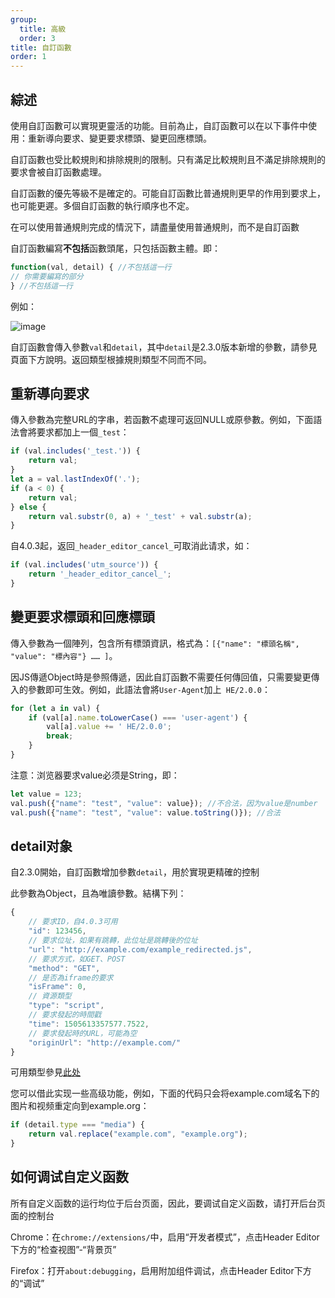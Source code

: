 ```yaml
---
group:
  title: 高級
  order: 3
title: 自訂函數
order: 1
---
```


## 綜述

使用自訂函數可以實現更靈活的功能。目前為止，自訂函數可以在以下事件中使用：重新導向要求、變更要求標頭、變更回應標頭。

自訂函數也受比較規則和排除規則的限制。只有滿足比較規則且不滿足排除規則的要求會被自訂函數處理。

自訂函數的優先等級不是確定的。可能自訂函數比普通規則更早的作用到要求上，也可能更遲。多個自訂函數的執行順序也不定。

在可以使用普通規則完成的情況下，請盡量使用普通規則，而不是自訂函數

自訂函數編寫**不包括**函數頭尾，只包括函數主體。即：

```javascript
function(val, detail) { //不包括這一行
// 你需要編寫的部分
} //不包括這一行
```

例如：

![image](https://user-images.githubusercontent.com/5326684/54876966-6bd6c480-4e53-11e9-8e9d-6c950f8b5cd2.png)

自訂函數會傳入參數`val`和`detail`，其中`detail`是2.3.0版本新增的參數，請參見頁面下方說明。返回類型根據規則類型不同而不同。

## 重新導向要求

傳入參數為完整URL的字串，若函數不處理可返回NULL或原參數。例如，下面語法會將要求都加上一個`_test`：

```javascript
if (val.includes('_test.')) {
	return val;
}
let a = val.lastIndexOf('.');
if (a < 0) {
	return val;
} else {
	return val.substr(0, a) + '_test' + val.substr(a);
}
```

自4.0.3起，返回`_header_editor_cancel_`可取消此请求，如：

```javascript
if (val.includes('utm_source')) {
	return '_header_editor_cancel_';
}
```

## 變更要求標頭和回應標頭

傳入參數為一個陣列，包含所有標頭資訊，格式為：`[{"name": "標頭名稱", "value": "標內容"} …… ]`。

因JS傳遞Object時是參照傳遞，因此自訂函數不需要任何傳回值，只需要變更傳入的參數即可生效。例如，此語法會將`User-Agent`加上` HE/2.0.0`：

```javascript
for (let a in val) {
	if (val[a].name.toLowerCase() === 'user-agent') {
		val[a].value += ' HE/2.0.0';
		break;
	}
}
```

注意：浏览器要求value必须是String，即：

```javascript
let value = 123;
val.push({"name": "test", "value": value}); //不合法，因为value是number
val.push({"name": "test", "value": value.toString()}); //合法
```

## detail对象

自2.3.0開始，自訂函數增加參數`detail`，用於實現更精確的控制

此參數為Object，且為唯讀參數。結構下列：

```javascript
{
	// 要求ID，自4.0.3可用
	"id": 123456,
	// 要求位址，如果有跳轉，此位址是跳轉後的位址
	"url": "http://example.com/example_redirected.js",
	// 要求方式，如GET、POST
	"method": "GET",
	// 是否為iframe的要求
	"isFrame": 0,
	// 資源類型
	"type": "script",
	// 要求發起的時間戳
	"time": 1505613357577.7522,
	// 要求發起時的URL，可能為空
	"originUrl": "http://example.com/"
}
```

可用類型參見[此处](https://developer.mozilla.org/en-US/Add-ons/WebExtensions/API/webRequest/ResourceType)

您可以借此实现一些高级功能，例如，下面的代码只会将example.com域名下的图片和视频重定向到example.org：

```javascript
if (detail.type === "media") {
	return val.replace("example.com", "example.org");
}
```

## 如何调试自定义函数

所有自定义函数的运行均位于后台页面，因此，要调试自定义函数，请打开后台页面的控制台

Chrome：在`chrome://extensions/`中，启用“开发者模式”，点击Header Editor下方的“检查视图”-“背景页”

Firefox：打开`about:debugging`，启用附加组件调试，点击Header Editor下方的“调试”
